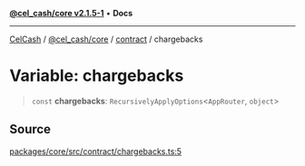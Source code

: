 [**@cel_cash/core v2.1.5-1**](../../README.md) • **Docs**

***

[CelCash](../../../../README.md) / [@cel\_cash/core](../../README.md) / [contract](../README.md) / chargebacks

# Variable: chargebacks

> `const` **chargebacks**: `RecursivelyApplyOptions`\<`AppRouter`, `object`\>

## Source

[packages/core/src/contract/chargebacks.ts:5](https://github.com/Pyxlab/celcash/blob/9dbc7013720b05f34ded33140fbf1d827b403eea/packages/core/src/contract/chargebacks.ts#L5)
